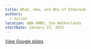 ```yaml
---
title: What, How, and Why of Ethereum
authors:
  - Julian
location: ABN AMRO, the Netherlands
startDate: January 23, 2025
---
```


[View Google slides](https://docs.google.com/presentation/d/1Ga-4DWs_CmvetmzuVZtYcC9929lfjHRgODlBdZnPEaQ/edit)
